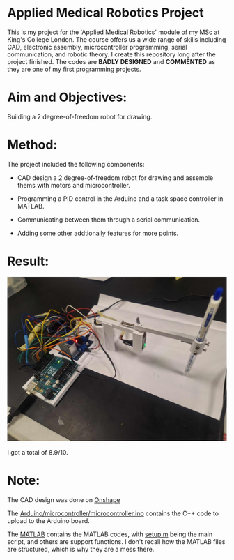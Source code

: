 # Applied Medical Robotics Project

This is my project for the 'Applied Medical Robotics' module of my MSc at King's College London. The course offers us a wide range of skills including CAD, electronic assembly, microcontroller programming, serial communication, and robotic theory. I create this repository long after the project finished. The codes are **BADLY DESIGNED** and **COMMENTED** as they are one of my first programming projects.

# Aim and Objectives:

Building a 2 degree-of-freedom robot for drawing.

# Method:

The project included the following components:

- CAD design a 2 degree-of-freedom robot for drawing and assemble thems with motors and microcontroller.

- Programming a PID control in the Arduino and a task space controller in MATLAB.

- Communicating between them through a serial communication.

- Adding some other addtionally features for more points.

# Result:

![robot](images/robot.jpg)

I got a total of 8.9/10.

# Note:

The CAD design was done on [Onshape](https://cad.onshape.com/documents/e2da70dce3c13f96e1930bb0/w/108b6edd65af48e6c71ceee4/e/1b72564fc3dfb2513c34a11c)

The [Arduino/microcontroller/microcontroller.ino](Arduino/microcontroller/microcontroller.ino) contains the C++ code to upload to the Arduino board.

The [MATLAB](MATLAB) contains the MATLAB codes, with [setup.m](MATLAB/setup.m) being the main script, and others are support functions. I don't recall how the MATLAB files are structured, which is why they are a mess there.

